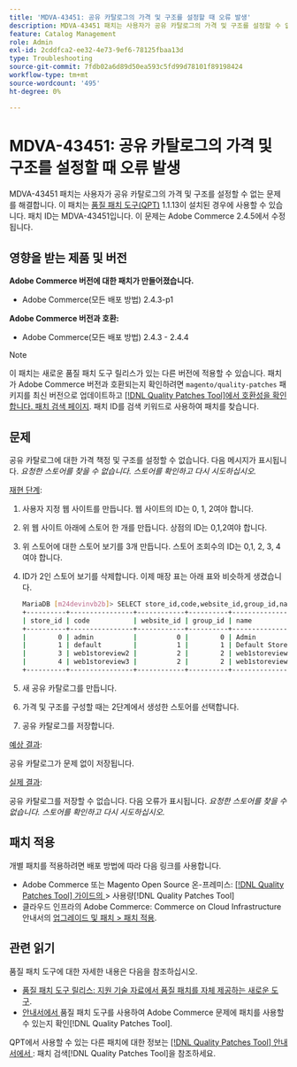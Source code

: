 ```yaml
---
title: 'MDVA-43451: 공유 카탈로그의 가격 및 구조를 설정할 때 오류 발생'
description: MDVA-43451 패치는 사용자가 공유 카탈로그의 가격 및 구조를 설정할 수 없는 문제를 해결합니다. 이 패치는 [Quality Patches Tool (QPT)](https://experienceleague.adobe.com/ko/docs/commerce-operations/tools/quality-patches-tool/quality-patches-tool-to-self-serve-quality-patches) 1.1.13이 설치된 경우 사용할 수 있습니다. 패치 ID는 MDVA-43451입니다. 이 문제는 Adobe Commerce 2.4.5에서 수정됩니다.
feature: Catalog Management
role: Admin
exl-id: 2cddfca2-ee32-4e73-9ef6-78125fbaa13d
type: Troubleshooting
source-git-commit: 7fdb02a6d89d50ea593c5fd99d78101f89198424
workflow-type: tm+mt
source-wordcount: '495'
ht-degree: 0%

---
```


# MDVA-43451: 공유 카탈로그의 가격 및 구조를 설정할 때 오류 발생

MDVA-43451 패치는 사용자가 공유 카탈로그의 가격 및 구조를 설정할 수 없는 문제를 해결합니다. 이 패치는 [품질 패치 도구(QPT)](https://experienceleague.adobe.com/ko/docs/commerce-operations/tools/quality-patches-tool/quality-patches-tool-to-self-serve-quality-patches) 1.1.13이 설치된 경우에 사용할 수 있습니다. 패치 ID는 MDVA-43451입니다. 이 문제는 Adobe Commerce 2.4.5에서 수정됩니다.

## 영향을 받는 제품 및 버전

**Adobe Commerce 버전에 대한 패치가 만들어졌습니다.**

* Adobe Commerce(모든 배포 방법) 2.4.3-p1

**Adobe Commerce 버전과 호환:**

* Adobe Commerce(모든 배포 방법) 2.4.3 - 2.4.4

>[!NOTE]
>
>이 패치는 새로운 품질 패치 도구 릴리스가 있는 다른 버전에 적용할 수 있습니다. 패치가 Adobe Commerce 버전과 호환되는지 확인하려면 `magento/quality-patches` 패키지를 최신 버전으로 업데이트하고 [[!DNL Quality Patches Tool]에서 호환성을 확인합니다. 패치 검색 페이지](https://experienceleague.adobe.com/ko/docs/commerce-operations/tools/quality-patches-tool/quality-patches-tool-to-self-serve-quality-patches). 패치 ID를 검색 키워드로 사용하여 패치를 찾습니다.

## 문제

공유 카탈로그에 대한 가격 책정 및 구조를 설정할 수 없습니다. 다음 메시지가 표시됩니다. *요청한 스토어를 찾을 수 없습니다. 스토어를 확인하고 다시 시도하십시오.*

<u>재현 단계</u>:

1. 사용자 지정 웹 사이트를 만듭니다. 웹 사이트의 ID는 0, 1, 2여야 합니다.
1. 위 웹 사이트 아래에 스토어 한 개를 만듭니다. 상점의 ID는 0,1,2여야 합니다.
1. 위 스토어에 대한 스토어 보기를 3개 만듭니다. 스토어 조회수의 ID는 0,1, 2, 3, 4여야 합니다.
1. ID가 2인 스토어 보기를 삭제합니다. 이제 매장 표는 아래 표와 비슷하게 생겼습니다.

   ```bash
   MariaDB [m24devinvb2b]> SELECT store_id,code,website_id,group_id,name FROM store;
   +----------+----------------+------------+----------+--------------------+
   | store_id | code           | website_id | group_id | name               |
   +----------+----------------+------------+----------+--------------------+
   |        0 | admin          |          0 |        0 | Admin              |
   |        1 | default        |          1 |        1 | Default Store View |
   |        3 | web1storeview2 |          2 |        2 | web1storeview2     |
   |        4 | web1storeview3 |          2 |        2 | web1storeview3     |
   +----------+----------------+------------+----------+--------------------+
   ```

1. 새 공유 카탈로그를 만듭니다.
1. 가격 및 구조를 구성할 때는 2단계에서 생성한 스토어를 선택합니다.
1. 공유 카탈로그를 저장합니다.

<u>예상 결과</u>:

공유 카탈로그가 문제 없이 저장됩니다.

<u>실제 결과</u>:

공유 카탈로그를 저장할 수 없습니다. 다음 오류가 표시됩니다.
*요청한 스토어를 찾을 수 없습니다. 스토어를 확인하고 다시 시도하십시오.*

## 패치 적용

개별 패치를 적용하려면 배포 방법에 따라 다음 링크를 사용합니다.

* Adobe Commerce 또는 Magento Open Source 온-프레미스: [[!DNL Quality Patches Tool]  가이드의 &#x200B;](/help/tools/quality-patches-tool/usage.md)> 사용량[!DNL Quality Patches Tool]
* 클라우드 인프라의 Adobe Commerce: Commerce on Cloud Infrastructure 안내서의 [업그레이드 및 패치 > 패치 적용](https://experienceleague.adobe.com/docs/commerce-cloud-service/user-guide/develop/upgrade/apply-patches.html?lang=ko).

## 관련 읽기

품질 패치 도구에 대한 자세한 내용은 다음을 참조하십시오.

* [품질 패치 도구 릴리스: 지원 기술 자료에서 품질 패치를 자체 제공하는 새로운 도구](https://experienceleague.adobe.com/ko/docs/commerce-operations/tools/quality-patches-tool/quality-patches-tool-to-self-serve-quality-patches).
* [&#x200B; 안내서에서 &#x200B;](/help/tools/quality-patches-tool/patches-available-in-qpt/check-patch-for-magento-issue-with-magento-quality-patches.md)품질 패치 도구를 사용하여 Adobe Commerce 문제에 패치를 사용할 수 있는지 확인[!DNL Quality Patches Tool].

QPT에서 사용할 수 있는 다른 패치에 대한 정보는 [[!DNL Quality Patches Tool] 안내서에서 &#x200B;](https://experienceleague.adobe.com/tools/commerce-quality-patches/index.html?lang=ko): 패치 검색[!DNL Quality Patches Tool]을 참조하세요.
